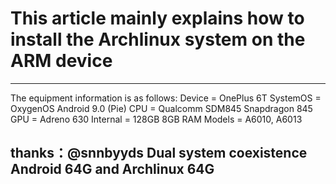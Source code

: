 # This article mainly explains how to install the Archlinux system on the ARM device
-----------------------------------------

The equipment information is as follows:
Device    = OnePlus 6T
SystemOS  = OxygenOS Android 9.0 (Pie)
CPU       = Qualcomm SDM845 Snapdragon 845
GPU       = Adreno 630
Internal  = 128GB 8GB RAM
Models    = A6010, A6013

thanks：@snnbyyds
Dual system coexistence Android 64G and Archlinux 64G
-----------------------------------------
